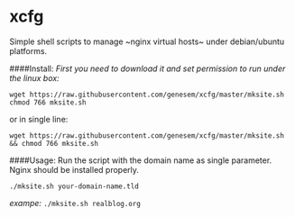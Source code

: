 xcfg
====

Simple shell scripts to manage ~nginx virtual hosts~ under debian/ubuntu platforms.

####Install:
*First you need to download it and set permission to run under the linux box:*
```
wget https://raw.githubusercontent.com/genesem/xcfg/master/mksite.sh
chmod 766 mksite.sh
```

or in single line:

```
wget https://raw.githubusercontent.com/genesem/xcfg/master/mksite.sh && chmod 766 mksite.sh
```


####Usage:
Run the script with the domain name as single parameter.
Nginx should be installed properly.

```
./mksite.sh your-domain-name.tld

```
*exampe:* ```./mksite.sh realblog.org```




